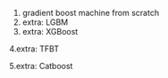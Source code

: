 1. gradient boost machine from scratch
2. extra: LGBM
3. extra: XGBoost

4.extra: TFBT

5.extra: Catboost
